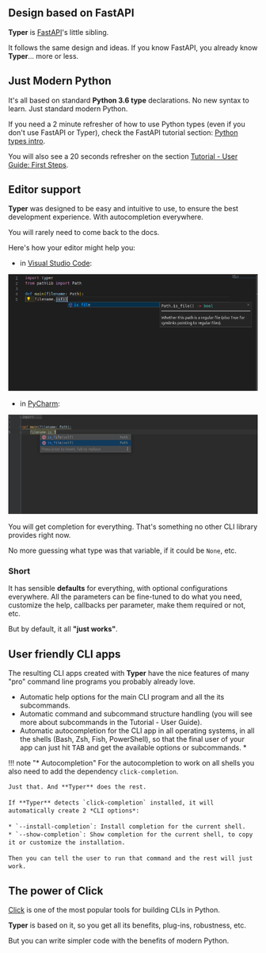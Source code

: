 ## Design based on **FastAPI**

**Typer** is <a href="https://fastapi.tiangolo.com" target="_blank">FastAPI</a>'s little sibling.

It follows the same design and ideas. If you know FastAPI, you already know **Typer**... more or less.

## Just Modern Python

It's all based on standard **Python 3.6 type** declarations. No new syntax to learn. Just standard modern Python.

If you need a 2 minute refresher of how to use Python types (even if you don't use FastAPI or Typer), check the FastAPI tutorial section: <a href="https://fastapi.tiangolo.com/python-types/" target="_blank">Python types intro</a>.

You will also see a 20 seconds refresher on the section [Tutorial - User Guide: First Steps](tutorial/first-steps.md).

## Editor support

**Typer** was designed to be easy and intuitive to use, to ensure the best development experience. With autocompletion everywhere.

You will rarely need to come back to the docs.

Here's how your editor might help you:

* in <a href="https://code.visualstudio.com/" target="_blank">Visual Studio Code</a>:

![editor support](img/vscode-completion.png)

* in <a href="https://www.jetbrains.com/pycharm/" target="_blank">PyCharm</a>:

![editor support](img/pycharm-completion.png)

You will get completion for everything. That's something no other CLI library provides right now.

No more guessing what type was that variable, if it could be `None`, etc.

### Short

It has sensible **defaults** for everything, with optional configurations everywhere. All the parameters can be fine-tuned to do what you need, customize the help, callbacks per parameter, make them required or not, etc.

But by default, it all **"just works"**.

## User friendly CLI apps

The resulting CLI apps created with **Typer** have the nice features of many "pro" command line programs you probably already love.

* Automatic help options for the main CLI program and all the its subcommands.
* Automatic command and subcommand structure handling (you will see more about subcommands in the Tutorial - User Guide).
* Automatic autocompletion for the CLI app in all operating systems, in all the shells (Bash, Zsh, Fish, PowerShell), so that the final user of your app can just hit <kbd>TAB</kbd> and get the available options or subcommands. *

!!! note "* Autocompletion"
    For the autocompletion to work on all shells you also need to add the dependency `click-completion`.

    Just that. And **Typer** does the rest.
    
    If **Typer** detects `click-completion` installed, it will automatically create 2 *CLI options*:

    * `--install-completion`: Install completion for the current shell.
    * `--show-completion`: Show completion for the current shell, to copy it or customize the installation.    

    Then you can tell the user to run that command and the rest will just work.

## The power of Click

<a href="https://click.palletsprojects.com" target="_blank">Click</a> is one of the most popular tools for building CLIs in Python.

**Typer** is based on it, so you get all its benefits, plug-ins, robustness, etc.

But you can write simpler code with the benefits of modern Python.

<!-- 

TODO

### Tested

* 100% <abbr title="The amount of code that is automatically tested">test coverage</abbr>.
* 100% <abbr title="Python type annotations, with this your editor and external tools can give you better support">type annotated</abbr> code base.
* Used in production applications. -->

